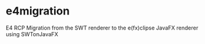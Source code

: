 # e4migration
E4 RCP Migration from the SWT renderer to the e(fx)clipse JavaFX renderer using SWTonJavaFX
